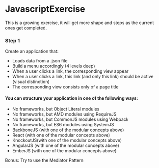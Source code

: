 # JavascriptExercise

This is a growing exercise, it will get more shape and steps as the current ones get completed.

### Step 1

Create an application that:

- Loads data from a .json file
- Build a menu accordingly (4 levels deep)
- When a user clicks a link, the corresponding view appear
- When a user clicks a link, this link (and only this link) should be active (visual distinction)
- The corresponding view consists only of a page title


#### You can structure your application in one of the following ways:

- No frameworks, but Object Literal modules
- No frameworks, but AMD modules using RequireJS
- No frameworks, but CommonJS modules using Webpack
- No frameworks, but ES6 modules using SystemJS
- BackboneJS (with one of the modular concepts above)
- React (with one of the modular concepts above)
- KnockoutJS(with one of the modular concepts above)
- AngularJS (with one of the modular concepts above)
- EmberJS (with one of the modular concepts above)

Bonus: Try to use the Mediator Pattern
